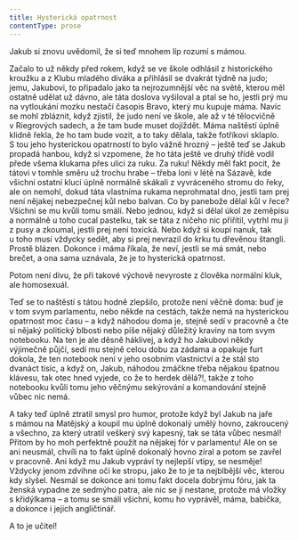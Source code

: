 ```yaml
---
title: Hysterická opatrnost
contentType: prose
---
```


Jakub si znovu uvědomil, že si teď mnohem líp rozumí s mámou.

Začalo to už někdy před rokem, když se ve škole odhlásil z historického kroužku a z Klubu mladého diváka a přihlásil se dvakrát týdně na judo; jemu, Jakubovi, to připadalo jako ta nejrozumnější věc na světě, kterou měl ostatně udělat už dávno, ale táta doslova vyšiloval a ptal se ho, jestli prý mu na vytloukání mozku nestačí časopis Bravo, který mu kupuje máma. Navíc se mohl zbláznit, když zjistil, že judo není ve škole, ale až v té tělocvičně v Riegrových sadech, a že tam bude muset dojíždět. Máma naštěstí úplně klidně řekla, že ho tam bude vozit, a to taky dělala, takže fotříkovi sklaplo. S tou jeho hysterickou opatrností to bylo vážně hrozný – ještě teď se Jakub propadá hanbou, když si vzpomene, že ho táta ještě ve druhý třídě vodil přede všema klukama přes ulici za ruku. Za ruku! Někdy měl fakt pocit, že tátovi v tomhle směru už trochu hrabe – třeba loni v létě na Sázavě, kde všichni ostatní kluci úplně normálně skákali z vyvráceného stromu do řeky, ale on nemohl, dokud táta vlastníma rukama neprohmatal dno, jestli tam prej není nějakej nebezpečnej kůl nebo balvan. Co by panebože dělal kůl v řece? Všichni se mu kvůli tomu smáli. Nebo jednou, když si dělal úkol ze zeměpisu a normálně u toho cucal pastelku, tak se táta z ničeho nic přiřítil, vytrhl mu ji z pusy a zkoumal, jestli prej není toxická. Nebo když si koupí nanuk, tak u toho musí vždycky sedět, aby si prej nevrazil do krku tu dřevěnou štangli. Prostě blázen. Dokonce i máma říkala, že neví, jestli se má smát, nebo brečet, a ona sama uznávala, že je to hysterická opatrnost.

Potom není divu, že při takové výchově nevyroste z člověka normální kluk, ale homosexuál.

Teď se to naštěstí s tátou hodně zlepšilo, protože není věčně doma: buď je v tom svym parlamentu, nebo někde na cestách, takže nemá na hysterickou opatrnost moc času – a když náhodou doma je, stejně sedí v pracovně a čte si nějaký politický blbosti nebo píše nějaký důležitý kraviny na tom svym notebooku. Na ten je ale děsně háklivej, a když ho Jakubovi někdy výjimečně půjčí, sedí mu stejně celou dobu za zádama a opakuje furt dokola, že ten notebook není v jeho osobním vlastnictví a že stál sto dvanáct tisíc, a když on, Jakub, náhodou zmáčkne třeba nějakou špatnou klávesu, tak otec hned vyjede, co že to herdek dělá?!, takže z toho notebooku kvůli tomu jeho věčnýmu sekýrování a komandování stejně vůbec nic nemá.

A taky teď úplně ztratil smysl pro humor, protože když byl Jakub na jaře s mámou na Matějský a koupil mu úplně dokonalý umělý hovno, zakroucený a všechno, za který utratil veškerý svý kapesný, tak se táta vůbec nesmál! Přitom by ho moh perfektně použít na nějakej fór v parlamentu! Ale on se ani neusmál, chvíli na to fakt úplně dokonalý hovno zíral a potom se zavřel v pracovně. Ani když mu Jakub vypráví ty nejlepší vtipy, se nesměje! Vždycky jenom zdvihne oči ke stropu, jako že to je ta nejblbější věc, kterou kdy slyšel. Nesmál se dokonce ani tomu fakt docela dobrýmu fóru, jak ta ženská vypadne ze sedmýho patra, ale nic se jí nestane, protože má vložky s křidýlkama – a tomu se smáli všichni, komu ho vyprávěl, máma, babička, a dokonce i jejich angličtinář.

A to je učitel!
